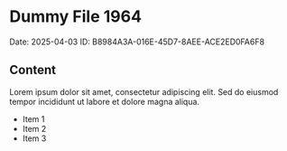 # Dummy File 1964

Date: 2025-04-03
ID: B8984A3A-016E-45D7-8AEE-ACE2ED0FA6F8

## Content

Lorem ipsum dolor sit amet, consectetur adipiscing elit.
Sed do eiusmod tempor incididunt ut labore et dolore magna aliqua.

* Item 1
* Item 2
* Item 3

